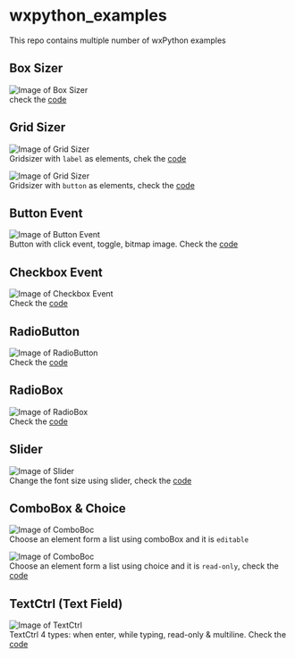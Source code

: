 # wxpython_examples
This repo contains multiple number of wxPython examples

## Box Sizer 
![Image of Box Sizer](./screenshots/boxsizer.PNG)  
check the [code](https://github.com/tm-sanjay/wxpython_examples/blob/f05ef1e9451f21a5fc4da00003ddb926963e1ac6/main.py#L10-L27)  

## Grid Sizer
![Image of Grid Sizer](./screenshots/gridsizer.PNG)  
Gridsizer with `label` as elements, chek the [code](https://github.com/tm-sanjay/wxpython_examples/blob/f05ef1e9451f21a5fc4da00003ddb926963e1ac6/main.py#L37-L44)

![Image of Grid Sizer](./screenshots/gridsizer1.PNG)  
Gridsizer with `button` as elements, check the [code](https://github.com/tm-sanjay/wxpython_examples/blob/f05ef1e9451f21a5fc4da00003ddb926963e1ac6/main.py#L46-L49)

## Button Event
![Image of Button Event](./screenshots/button_event.PNG)  
Button with click event, toggle, bitmap image. Check the [code](https://github.com/tm-sanjay/wxpython_examples/blob/273e2a55d8ed96001d5521890d6603fecac8985a/main.py#L55-L92)

## Checkbox Event
![Image of Checkbox Event](./screenshots/checkbox.PNG)  
Check the [code](https://github.com/tm-sanjay/wxpython_examples/blob/9612b2576a952aeb5ca3b8c2aeb4e9fe54d1d9c6/main.py#L101-L132)

## RadioButton
![Image of RadioButton](./screenshots/radiobutton.PNG)  
Check the [code](https://github.com/tm-sanjay/wxpython_examples/blob/79d9db7218733c1bec6f9425ce7d381501b058a3/main.py#L135-L155)

## RadioBox
![Image of RadioBox](./screenshots/radiobox.PNG)  
Check the [code](https://github.com/tm-sanjay/wxpython_examples/blob/79d9db7218733c1bec6f9425ce7d381501b058a3/main.py#L158-L169)

## Slider
![Image of Slider](./screenshots/slider.PNG)  
Change the font size using slider, check the [code](https://github.com/tm-sanjay/wxpython_examples/blob/79d9db7218733c1bec6f9425ce7d381501b058a3/main.py#L172-L187)

## ComboBox & Choice
![Image of ComboBoc](./screenshots/combobox.PNG)  
Choose an element form a list using comboBox and it is `editable`  

![Image of ComboBoc](./screenshots/choice.PNG)  
Choose an element form a list using choice and it is `read-only`, check the [code](https://github.com/tm-sanjay/wxpython_examples/blob/79d9db7218733c1bec6f9425ce7d381501b058a3/main.py#L189-L213)

## TextCtrl (Text Field)
![Image of TextCtrl](./screenshots/textctrl.PNG)  
TextCtrl 4 types: when enter, while typing, read-only & multiline. Check the [code](https://github.com/tm-sanjay/wxpython_examples/blob/79d9db7218733c1bec6f9425ce7d381501b058a3/main.py#L215-L240)  
